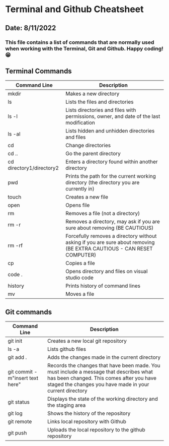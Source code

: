 # Terminal and Github Cheatsheet
## Date: 8/11/2022
### This file contains a list of commands that are normally used when working with the Terminal, Git and Github. Happy coding! :grin:



## **Terminal Commands**


| Command Line |Description|
|--------------|-----------|
|mkdir         | Makes a new directory|
|ls            | Lists the files and directories|
|ls -l         | Lists directories and files with permissions, owner, and date of the last modification|
|ls -al        | Lists hidden and unhidden directories and files|
|cd            | Change directories|
|cd ..         |Go the parent directory|
|cd directory1/directory2| Enters a directory found within another directory|
|pwd           |Prints the path for the current working directory (the directory you are currently in)|
|touch         |Creates a new file |
|open          |Opens file          |
|rm            |Removes a file (not a directory)|
|rm -r         |Removes a directory, may ask if you are sure about removing (BE CAUTIOUS)|
|rm -rf        |Forcefully removes a directory without asking if you are sure about removing (BE EXTRA CAUTIOUS - CAN RESET COMPUTER)|
|cp            |Copies a file|
|code .        |Opens directory and files on visual studio code| 
|history       |Prints history of command lines|
|mv            |Moves a file|

## **Git commands**

|Command Line|Description|
|------------|-----------|
|git init    |Creates a new local git repository|
|ls -a       |Lists github files                |
|git add .   |Adds the changes made in the current directory|
|git commit -m"insert text here"|Records the changes that have been made. You must include a message that describes what has been changed. This comes after you have staged the changes you have made in your current directory|
|git status| Displays the state of the working directory and the staging area|
|git log| Shows the history of the repository|
|git remote|Links local repository with Github|
|git push|Uploads the local repository to the github repository|






